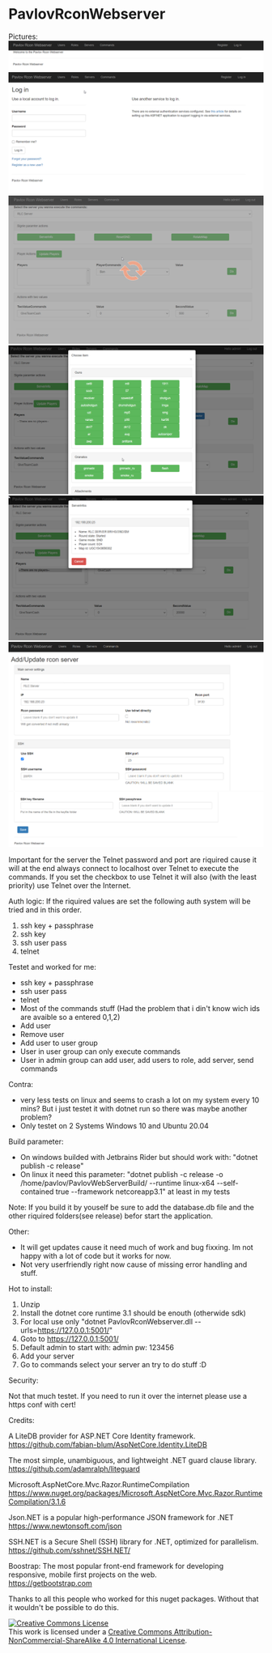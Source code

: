 # PavlovRconWebserver

Pictures:
![Index](https://github.com/devinSpitz/PavlovRconWebserver/blob/master/Pictures/Index.png?raw=true)
![Login](https://github.com/devinSpitz/PavlovRconWebserver/blob/master/Pictures/Login.png?raw=true)
![Commands2](https://github.com/devinSpitz/PavlovRconWebserver/blob/master/Pictures/Commands2.png?raw=true)
![ChooseItem](https://github.com/devinSpitz/PavlovRconWebserver/blob/master/Pictures/ChooseItem.png?raw=true)
![Modals](https://github.com/devinSpitz/PavlovRconWebserver/blob/master/Pictures/Modals.png?raw=true)
![AddServerPart1](https://github.com/devinSpitz/PavlovRconWebserver/blob/master/Pictures/AddServerPart1.png?raw=true)
![AddServerPart2](https://github.com/devinSpitz/PavlovRconWebserver/blob/master/Pictures/AddServerPart2.png?raw=true)

Important for the server the Telnet password and port are riquired cause it will at the end always connect to localhost over Telnet to execute the commands. If you set the checkbox to use Telnet it will also (with the least priority) use Telnet over the Internet.

Auth logic:
If the riquired values are set the following auth system will be tried and in this order.

1. ssh key + passphrase
2. ssh key
3. ssh user pass
4. telnet

Testet and worked for me:

- ssh key + passphrase
- ssh user pass
- telnet
- Most of the commands stuff (Had the problem that i din't know wich ids are avaible so a entered 0,1,2)
- Add user
- Remove user
- Add user to user group
- User in user group can only execute commands
- User in admin group can add user, add users to role, add server, send commands

Contra:

- very less tests on linux and seems to crash a lot on my system every 10 mins? But i just testet it with dotnet run so there was maybe another problem?
- Only testet on 2 Systems Windows 10 and Ubuntu 20.04

Build parameter:

- On windows builded with Jetbrains Rider but should work with: "dotnet publish -c release"  
- On linux it need this parameter:  "dotnet publish -c release -o /home/pavlov/PavlovWebServerBuild/ --runtime linux-x64 --self-contained true --framework netcoreapp3.1" at least in my tests

Note: 
If you build it by youself be sure to add the database.db file and the other riquired folders(see release) befor start the application.

Other:

- It will get updates cause it need much of work and bug fixxing. Im not happy with a lot of code but it works for now.  
- Not very userfriendly right now cause of missing error handling and stuff.

Hot to install:
1. Unzip  
2. Install the dotnet core runtime 3.1 should be enouth (otherwide sdk)  
3. For local use only "dotnet PavlovRconWebserver.dll --urls=https://127.0.0.1:5001/"  
4. Goto to https://127.0.0.1:5001/  
5. Default admin to start with: admin pw: 123456  
6. Add your server  
7. Go to commands select your server an try to do stuff :D  


Security:

Not that much testet.
If you need to run it over the internet please use a https conf with cert!

Credits: 

A LiteDB provider for ASP.NET Core Identity framework.  
https://github.com/fabian-blum/AspNetCore.Identity.LiteDB 

The most simple, unambiguous, and lightweight .NET guard clause library.  
https://github.com/adamralph/liteguard

Microsoft.AspNetCore.Mvc.Razor.RuntimeCompilation  
https://www.nuget.org/packages/Microsoft.AspNetCore.Mvc.Razor.RuntimeCompilation/3.1.6

Json.NET is a popular high-performance JSON framework for .NET  
https://www.newtonsoft.com/json

SSH.NET is a Secure Shell (SSH) library for .NET, optimized for parallelism.  
https://github.com/sshnet/SSH.NET/

Boostrap: The most popular front-end framework for developing responsive, mobile first projects on the web.  
https://getbootstrap.com

Thanks to all this people who worked for this nuget packages. Without that it wouldn't be possible to do this.




<a rel="license" href="http://creativecommons.org/licenses/by-nc-sa/4.0/"><img alt="Creative Commons License" style="border-width:0" src="https://i.creativecommons.org/l/by-nc-sa/4.0/88x31.png" /></a><br />This work is licensed under a <a rel="license" href="http://creativecommons.org/licenses/by-nc-sa/4.0/">Creative Commons Attribution-NonCommercial-ShareAlike 4.0 International License</a>.
